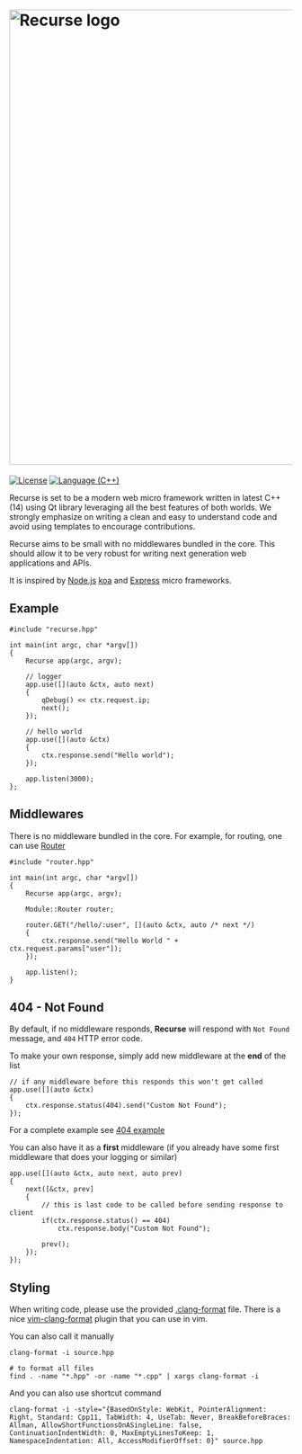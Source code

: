 # [<img title="Recurse" src="http://i.imgur.com/HJ1oUqY.png" width="810px" alt="Recurse logo"/>](https://github.com/qaap/recurse.git)

[![License](http://img.shields.io/:license-mit-blue.svg)](https://github.com/qaap/recurse/blob/master/LICENSE)
[![Language (C++)](https://img.shields.io/badge/powered_by-C++-green.svg?style=flat-square)](https://img.shields.io/badge/powered_by-C++-green.svg?style=flat-square)


Recurse is set to be a modern web micro framework written in latest C++ (14) using
Qt library leveraging all the best features of both worlds.  We strongly
emphasize on writing a clean and easy to understand code and avoid using
templates to encourage contributions.

Recurse aims to be small with no middlewares bundled in the core. This should
allow it to be very robust for writing next generation web applications and
APIs.

It is inspired by [Node.js](https://nodejs.org/en) [koa](http://koajs.com) and [Express](http://expressjs.com) micro frameworks.

## Example


```
#include "recurse.hpp"

int main(int argc, char *argv[])
{
    Recurse app(argc, argv);

    // logger
    app.use([](auto &ctx, auto next)
    {
        qDebug() << ctx.request.ip;
        next();
    });

    // hello world
    app.use([](auto &ctx)
    {
        ctx.response.send("Hello world");
    });

    app.listen(3000);
};
```

## Middlewares

There is no middleware bundled in the core.
For example, for routing, one can use [Router](https://github.com/qaap/recurse-router)

```
#include "router.hpp"

int main(int argc, char *argv[])
{
    Recurse app(argc, argv);

    Module::Router router;

    router.GET("/hello/:user", [](auto &ctx, auto /* next */)
    {
        ctx.response.send("Hello World " + ctx.request.params["user"]);
    });

    app.listen();
}
```

## 404 - Not Found

By default, if no middleware responds, **Recurse** will respond with `Not Found`
message, and `404` HTTP error code.

To make your own response, simply add new middleware at the **end** of the list
```
// if any middleware before this responds this won't get called
app.use([](auto &ctx)
{
    ctx.response.status(404).send("Custom Not Found");
});
```
For a complete example see [404 example](https://github.com/qaap/recurse/tree/master/examples/404)

You can also have it as a **first** middleware (if you already have some first
middleware that does your logging or similar)

```
app.use([](auto &ctx, auto next, auto prev)
{
    next([&ctx, prev]
    {
        // this is last code to be called before sending response to client
        if(ctx.response.status() == 404)
            ctx.response.body("Custom Not Found");

        prev();
    });
});
```

## Styling

When writing code, please use the provided [.clang-format](https://github.com/qaap/recurse/blob/master/.clang-format) file.
There is a nice [vim-clang-format](https://github.com/rhysd/vim-clang-format) plugin that you can use in vim.

You can also call it manually

```
clang-format -i source.hpp

# to format all files
find . -name "*.hpp" -or -name "*.cpp" | xargs clang-format -i

```

And you can also use shortcut command
```
clang-format -i -style="{BasedOnStyle: WebKit, PointerAlignment: Right, Standard: Cpp11, TabWidth: 4, UseTab: Never, BreakBeforeBraces: Allman, AllowShortFunctionsOnASingleLine: false, ContinuationIndentWidth: 0, MaxEmptyLinesToKeep: 1, NamespaceIndentation: All, AccessModifierOffset: 0}" source.hpp

```
